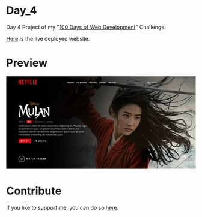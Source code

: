 # Day_4
Day 4 Project of my "[100 Days of Web Development](https://github.com/ArunMurugavel24/100_Days_of_Web_Coding)" Challenge.

[Here](https://arunmurugavel24.github.io/Day_4/) is the live deployed website.

# Preview

![Day 4 Website Preview Image](https://github.com/ArunMurugavel24/Day_4/blob/master/Day%204.jpg)

# Contribute

If you like to support me, you can do so [here](https://www.buymeacoffee.com/ArunMurugavel24).
